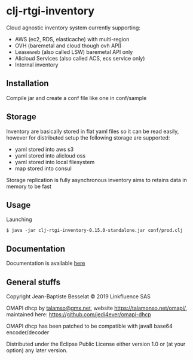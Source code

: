 # clj-rtgi-inventory

Cloud agnostic inventory system currently supporting:

* AWS (ec2, RDS, elasticache) with multi-region
* OVH (baremetal and cloud though ovh API)
* Leaseweb (also called LSW) baremetal API only
* Alicloud Services (also called ACS, ecs service only)
* Internal inventory

## Installation

Compile jar and create a conf file like one in conf/sample

## Storage

Inventory are basically stored in flat yaml files so it can be read easily, however for distributed setup the following storage are supported:

* yaml stored into aws s3
* yaml stored into alicloud oss
* yaml stored into local filesystem
* map stored into consul

Storage replication is fully asynchronous inventory aims to retains data in memory to be fast

## Usage

Launching

    $ java -jar clj-rtgi-inventory-0.15.0-standalone.jar conf/prod.clj

## Documentation

Documentation is available [here](doc/intro.md)

## General stuffs

Copyright Jean-Baptiste Besselat © 2019 Linkfluence SAS

OMAPI dhcp by talamso@gmx.net, website <https://talamonso.net/omapi/>, maintained here: <https://github.com/jedi4ever/omapi-dhcp>

OMAPI dhcp has been patched to be compatible with java8 base64 encoder/decoder


Distributed under the Eclipse Public License either version 1.0 or (at
your option) any later version.

